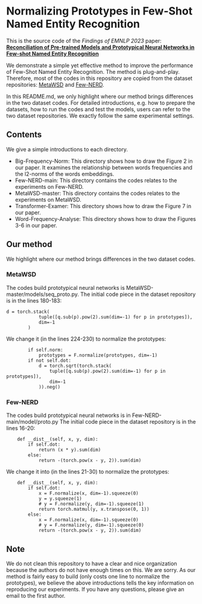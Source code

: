 # Normalizing Prototypes in Few-Shot Named Entity Recognition

This is the source code of the *Findings of EMNLP 2023* paper: [**Reconciliation of Pre-trained Models and Prototypical Neural Networks in Few-shot Named Entity Recognition**](https://arxiv.org/abs/2211.03270)

We demonstrate a simple yet effective method to improve the performance of Few-Shot Named Entity Recognition.
The method is plug-and-play. 
Therefore, most of the codes in this repository are copied from the dataset repositories: [MetaWSD](https://github.com/Nithin-Holla/MetaWSD) and [Few-NERD](https://github.com/thunlp/Few-NERD).

In this README.md, we only highlight where our method brings differences in the two dataset codes. 
For detailed introductions, e.g. how to prepare the datasets, how to run the codes and test the models, users can refer to the two dataset repositories.
We exactly follow the same experimental settings.

## Contents

We give a simple introductions to each directory.

- Big-Frequency-Norm: This directory shows how to draw the Figure 2 in our paper. It examines the relationship between words frequencies and the l2-norms of the words embeddings.
- Few-NERD-main: This directory contains the codes relates to the experiments on Few-NERD.
- MetaWSD-master: This directory contains the codes relates to the experiments on MetaWSD.
- Transformer-Examer: This directory shows how to draw the Figure 7 in our paper.
- Word-Frequency-Analyse: This directory shows how to draw the Figures 3-6 in our paper.

## Our method

We highlight where our method brings differences in the two dataset codes.

### MetaWSD

The codes build prototypical neural networks is MetaWSD-master/models/seq_proto.py.
The initial code piece in the dataset repository is in the lines 180-183:
```pycon
d = torch.stack(
            tuple([q.sub(p).pow(2).sum(dim=-1) for p in prototypes]),
            dim=-1
        )
```
We change it (in the lines 224-230) to normalize the prototypes:
```pycon
        if self.norm:
            prototypes = F.normalize(prototypes, dim=-1)
        if not self.dot:
            d = torch.sqrt(torch.stack(
                tuple([q.sub(p).pow(2).sum(dim=-1) for p in prototypes]),
                dim=-1
            )).neg()
```

### Few-NERD

The codes build prototypical neural networks is in Few-NERD-main/model/proto.py
The initial code piece in the dataset repository is in the lines 16-20:
```pycon
    def __dist__(self, x, y, dim):
        if self.dot:
            return (x * y).sum(dim)
        else:
            return -(torch.pow(x - y, 2)).sum(dim)
```
We change it into (in the lines 21-30) to normalize the prototypes:
```pycon
    def __dist__(self, x, y, dim):
        if self.dot:
            x = F.normalize(x, dim=-1).squeeze(0)
            y = y.squeeze(1)
            # y = F.normalize(y, dim=-1).squeeze(1)
            return torch.matmul(y, x.transpose(0, 1))
        else:
            x = F.normalize(x, dim=-1).squeeze(0)
            # y = F.normalize(y, dim=-1).squeeze(0)
            return -(torch.pow(x - y, 2)).sum(dim)
```

## Note

We do not clean this repository to have a clear and nice organization because the authors do not have enough times on this.
We are sorry.
As our method is fairly easy to build (only costs one line to normalize the prototypes), we believe the above introductions tells the key information on reproducing our experiments.
If you have any questions, please give an email to the first author.
